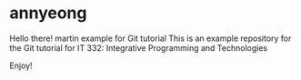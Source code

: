 # annyeong
Hello there!
martin example for Git tutorial
This is an example repository for the Git tutorial for IT 332: Integrative Programming and Technologies

Enjoy!
